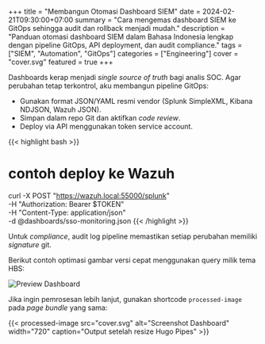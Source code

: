 +++
title = "Membangun Otomasi Dashboard SIEM"
date = 2024-02-21T09:30:00+07:00
summary = "Cara mengemas dashboard SIEM ke GitOps sehingga audit dan rollback menjadi mudah."
description = "Panduan otomasi dashboard SIEM dalam Bahasa Indonesia lengkap dengan pipeline GitOps, API deployment, dan audit compliance."
tags = ["SIEM", "Automation", "GitOps"]
categories = ["Engineering"]
cover = "cover.svg"
featured = true
+++

Dashboards kerap menjadi _single source of truth_ bagi analis SOC. Agar perubahan tetap terkontrol, aku membangun pipeline GitOps:

- Gunakan format JSON/YAML resmi vendor (Splunk SimpleXML, Kibana NDJSON, Wazuh JSON).
- Simpan dalam repo Git dan aktifkan _code review_.
- Deploy via API menggunakan token service account.

{{< highlight bash >}}
# contoh deploy ke Wazuh
curl -X POST "https://wazuh.local:55000/splunk" \
  -H "Authorization: Bearer $TOKEN" \
  -H "Content-Type: application/json" \
  -d @dashboards/sso-monitoring.json
{{< /highlight >}}

Untuk _compliance_, audit log pipeline memastikan setiap perubahan memiliki _signature_ git.

Berikut contoh optimasi gambar versi cepat menggunakan query milik tema HBS:

![Preview Dashboard](/images/dashboard-card.svg?width=960)

Jika ingin pemrosesan lebih lanjut, gunakan shortcode `processed-image` pada _page bundle_ yang sama:

{{< processed-image src="cover.svg" alt="Screenshot Dashboard" width="720" caption="Output setelah resize Hugo Pipes" >}}
